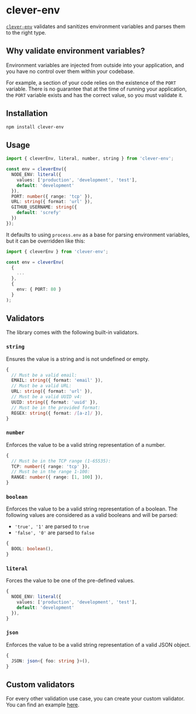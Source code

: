 # clever-env

[`clever-env`][clever-env] validates and sanitizes environment variables and
parses them to the right type.

## Why validate environment variables?

Environment variables are injected from outside into your application, and you
have no control over them within your codebase.

For example, a section of your code relies on the existence of the `PORT` variable.
There is no guarantee that at the time of running your application, the `PORT`
variable exists and has the correct value, so you must validate it.

## Installation

```bash
npm install clever-env
```

## Usage

```ts
import { cleverEnv, literal, number, string } from 'clever-env';

const env = cleverEnv({
  NODE_ENV: literal({
    values: ['production', 'development', 'test'],
    default: 'development'
  }),
  PORT: number({ range: 'tcp' }),
  URL: string({ format: 'url' }),
  GITHUB_USERNAME: string({
    default: 'screfy'
  })
});
```

It defaults to using `process.env` as a base for parsing environment variables,
but it can be overridden like this:

```ts
import { cleverEnv } from 'clever-env';

const env = cleverEnv(
  {
    ...
  },
  {
    env: { PORT: 80 }
  }
);
```

## Validators

The library comes with the following built-in validators.

### `string`

Ensures the value is a string and is not undefined or empty.

```ts
{
  // Must be a valid email:
  EMAIL: string({ format: 'email' }),
  // Must be a valid URL:
  URL: string({ format: 'url' }),
  // Must be a valid UUID v4:
  UUID: string({ format: 'uuid' }),
  // Must be in the provided format:
  REGEX: string({ format: /[a-z]/ }),
}
```

### `number`

Enforces the value to be a valid string representation of a number.

```ts
{
  // Must be in the TCP range (1-65535):
  TCP: number({ range: 'tcp' }),
  // Must be in the range 1-100:
  RANGE: number({ range: [1, 100] }),
}
```

### `boolean`

Enforces the value to be a valid string representation of a boolean.
The following values are considered as a valid booleans and will be parsed:

- `'true', '1'` are parsed to `true`
- `'false', '0'` are parsed to `false`

```ts
{
  BOOL: boolean(),
}
```

### `literal`

Forces the value to be one of the pre-defined values.

```ts
{
  NODE_ENV: literal({
    values: ['production', 'development', 'test'],
    default: 'development'
  }),
}
```

### `json`

Enforces the value to be a valid string representation of a valid JSON object.

```ts
{
  JSON: json<{ foo: string }>(),
}
```

## Custom validators

For every other validation use case, you can create your custom validator.
You can find an example [here][custom-validator].

[clever-env]: https://npmjs.com/clever-env
[custom-validator]: /test/validators/custom-validator.test.ts
